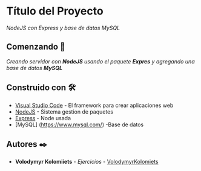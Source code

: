# Título del Proyecto

_NodeJS con Express y base de datos MySQL_

## Comenzando 🚀

_Creando servidor con **NodeJS** usando el paquete **Expres** y agregando una base de datos **MySQL**_


## Construido con 🛠️

* [Visual Studio Code](https://code.visualstudio.com) - El framework para crear aplicaciones web 
* [NodeJS](https://www.npmjs.com) - Sistema gestion de paquetes
* [Express](https://www.npmjs.com/package/express) - Node  usada
* [MySQL] (https://www.mysql.com/) -Base de datos

## Autores ✒️ 

* **Volodymyr Kolomiiets** - *Ejercicios* - [VolodymyrKolomiets](https://github.com/VolodymyrKolomiets)